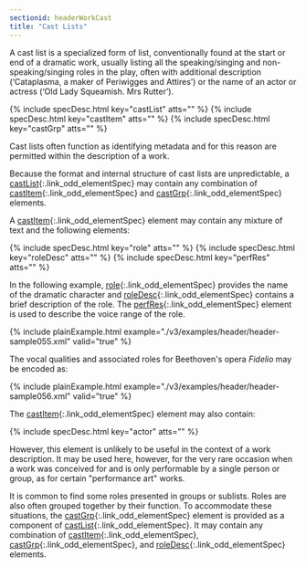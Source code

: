 ```yaml
---
sectionid: headerWorkCast
title: "Cast Lists"
---
```




A cast list is a specialized form of list, conventionally found at the start or end
of a
dramatic work, usually listing all the speaking/singing and non-speaking/singing roles
in
the play, often with additional description (‘Cataplasma, a maker of Periwigges and
Attires’) or the name of an actor or actress (‘Old Lady Squeamish. Mrs Rutter’).



{% include specDesc.html key="castList" atts="" %}
{% include specDesc.html key="castItem" atts="" %}
{% include specDesc.html key="castGrp" atts="" %}



Cast lists often function as identifying metadata and for this reason are permitted
within the description of a work.

Because the format and internal structure of cast lists are unpredictable, a [castList](/v3/elements/castList.html){:.link_odd_elementSpec} may contain any combination of [castItem](/v3/elements/castItem.html){:.link_odd_elementSpec}
and [castGrp](/v3/elements/castGrp.html){:.link_odd_elementSpec} elements.

A [castItem](/v3/elements/castItem.html){:.link_odd_elementSpec} element may contain any mixture of text and the
following elements:



{% include specDesc.html key="role" atts="" %}
{% include specDesc.html key="roleDesc" atts="" %}
{% include specDesc.html key="perfRes" atts="" %}



In the following example, [role](/v3/elements/role.html){:.link_odd_elementSpec} provides the name of the dramatic
character and [roleDesc](/v3/elements/roleDesc.html){:.link_odd_elementSpec} contains a brief description of the role. The
[perfRes](/v3/elements/perfRes.html){:.link_odd_elementSpec} element is used to describe the voice range of the
role.

{% include plainExample.html example="./v3/examples/header/header-sample055.xml" valid="true" %}

The vocal qualities and associated roles for Beethoven's opera *Fidelio* may
be encoded as:

{% include plainExample.html example="./v3/examples/header/header-sample056.xml" valid="true" %}

The [castItem](/v3/elements/castItem.html){:.link_odd_elementSpec} element may also contain:



{% include specDesc.html key="actor" atts="" %}



However, this element is unlikely to be useful in the context of a work description.
It
may be used here, however, for the very rare occasion when a work was conceived for
and is
only performable by a single person or group, as for certain "performance art" works.

It is common to find some roles presented in groups or sublists. Roles are also often
grouped together by their function. To accommodate these situations, the [castGrp](/v3/elements/castGrp.html){:.link_odd_elementSpec} element is provided as a component of [castList](/v3/elements/castList.html){:.link_odd_elementSpec}. It
may contain any combination of [castItem](/v3/elements/castItem.html){:.link_odd_elementSpec}, [castGrp](/v3/elements/castGrp.html){:.link_odd_elementSpec}, and [roleDesc](/v3/elements/roleDesc.html){:.link_odd_elementSpec} elements.


